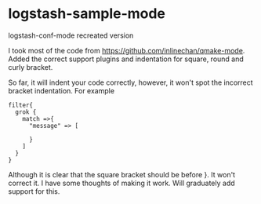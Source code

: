 # logstash-sample-mode
logstash-conf-mode recreated version

I took most of the code from https://github.com/inlinechan/qmake-mode.
Added the correct support plugins and indentation for square, round and curly bracket.

So far, it will indent your code correctly, however, it won't spot the incorrect bracket indentation.
For example 

    filter{
      grok {
        match =>{
          "message" => [

          }
        ]
      }
    }
Although it is clear that the square bracket should be before }. It won't correct it.
I have some thoughts of making it work.
Will graduately add support for this.
